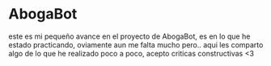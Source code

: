 # AbogaBot
este es mi pequeño avance en el proyecto de AbogaBot, es en lo que he estado practicando, oviamente aun me falta mucho pero.. aqui les comparto algo de lo que he realizado poco a poco, acepto criticas constructivas &lt;3
